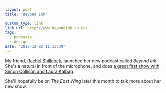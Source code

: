 ```yaml
---
layout: post
title: 'Beyond Ink'

custom_type: link
link_url: http://www.beyondink.co.uk/
tags:
  - podcasts
  - design
date: '2013-12-02 11:13:39'
---
```

My friend, [Rachel Shillcock](https://www.rachilli.com/), launched her new podcast called *Beyond Ink*. She's a natural in front of the microphone, and does [a great first show with Simon Collison and Laura Kalbag](http://www.beyondink.co.uk/shows/01-laura-and-simon).

She'll hopefully be on *The East Wing* later this month to talk more about her new show.
